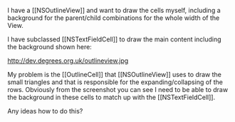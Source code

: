 I have a [[NSOutlineView]] and want to draw the cells myself, including a background for the parent/child combinations for the whole width of the View.

I have subclassed [[NSTextFieldCell]] to draw the main content including the background shown here:

http://dev.degrees.org.uk/outlineview.jpg

My problem is the [[OutlineCell]] that [[NSOutlineView]] uses to draw the small triangles and that is responsible for the expanding/collapsing of the rows. 
Obviously from the screenshot you can see I need to be able to draw the background in these cells to match up with the [[NSTextFieldCell]].

Any ideas how to do this?